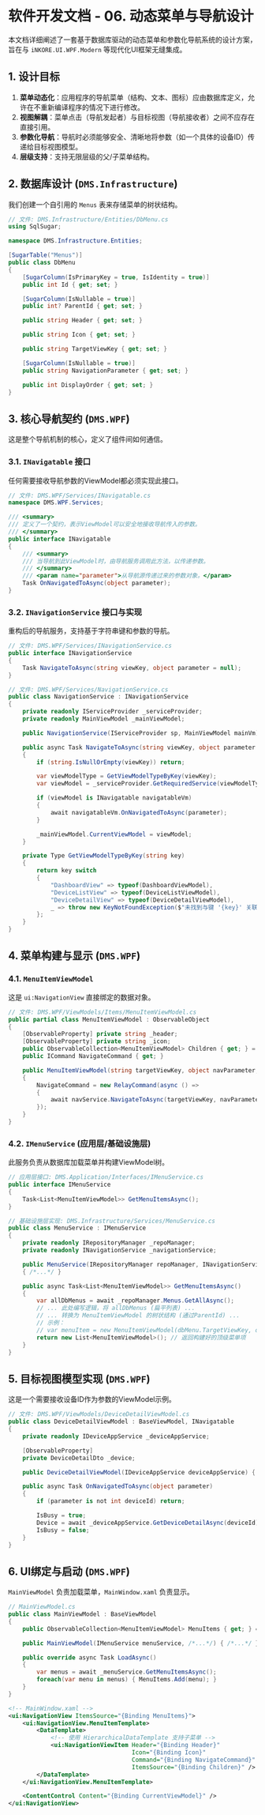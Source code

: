 # 软件开发文档 - 06. 动态菜单与导航设计

本文档详细阐述了一套基于数据库驱动的动态菜单和参数化导航系统的设计方案，旨在与 `iNKORE.UI.WPF.Modern` 等现代化UI框架无缝集成。

## 1. 设计目标

1.  **菜单动态化**：应用程序的导航菜单（结构、文本、图标）应由数据库定义，允许在不重新编译程序的情况下进行修改。
2.  **视图解耦**：菜单点击（导航发起者）与目标视图（导航接收者）之间不应存在直接引用。
3.  **参数化导航**：导航时必须能够安全、清晰地将参数（如一个具体的设备ID）传递给目标视图模型。
4.  **层级支持**：支持无限层级的父/子菜单结构。

## 2. 数据库设计 (`DMS.Infrastructure`)

我们创建一个自引用的 `Menus` 表来存储菜单的树状结构。

```csharp
// 文件: DMS.Infrastructure/Entities/DbMenu.cs
using SqlSugar;

namespace DMS.Infrastructure.Entities;

[SugarTable("Menus")]
public class DbMenu
{
    [SugarColumn(IsPrimaryKey = true, IsIdentity = true)]
    public int Id { get; set; }

    [SugarColumn(IsNullable = true)]
    public int? ParentId { get; set; }

    public string Header { get; set; }

    public string Icon { get; set; }

    public string TargetViewKey { get; set; }

    [SugarColumn(IsNullable = true)]
    public string NavigationParameter { get; set; }

    public int DisplayOrder { get; set; }
}
```

## 3. 核心导航契约 (`DMS.WPF`)

这是整个导航机制的核心，定义了组件间如何通信。

### 3.1. `INavigatable` 接口

任何需要接收导航参数的ViewModel都必须实现此接口。

```csharp
// 文件: DMS.WPF/Services/INavigatable.cs
namespace DMS.WPF.Services;

/// <summary>
/// 定义了一个契约，表示ViewModel可以安全地接收导航传入的参数。
/// </summary>
public interface INavigatable
{
    /// <summary>
    /// 当导航到此ViewModel时，由导航服务调用此方法，以传递参数。
    /// </summary>
    /// <param name="parameter">从导航源传递过来的参数对象。</param>
    Task OnNavigatedToAsync(object parameter);
}
```

### 3.2. `INavigationService` 接口与实现

重构后的导航服务，支持基于字符串键和参数的导航。

```csharp
// 文件: DMS.WPF/Services/INavigationService.cs
public interface INavigationService
{
    Task NavigateToAsync(string viewKey, object parameter = null);
}

// 文件: DMS.WPF/Services/NavigationService.cs
public class NavigationService : INavigationService
{
    private readonly IServiceProvider _serviceProvider;
    private readonly MainViewModel _mainViewModel;

    public NavigationService(IServiceProvider sp, MainViewModel mainVm) { /*...*/ }

    public async Task NavigateToAsync(string viewKey, object parameter = null)
    {
        if (string.IsNullOrEmpty(viewKey)) return;

        var viewModelType = GetViewModelTypeByKey(viewKey);
        var viewModel = _serviceProvider.GetRequiredService(viewModelType) as BaseViewModel;

        if (viewModel is INavigatable navigatableVm)
        {
            await navigatableVm.OnNavigatedToAsync(parameter);
        }

        _mainViewModel.CurrentViewModel = viewModel;
    }

    private Type GetViewModelTypeByKey(string key)
    {
        return key switch
        {
            "DashboardView" => typeof(DashboardViewModel),
            "DeviceListView" => typeof(DeviceListViewModel),
            "DeviceDetailView" => typeof(DeviceDetailViewModel),
            _ => throw new KeyNotFoundException($"未找到与键 '{key}' 关联的视图模型类型。"),
        };
    }
}
```

## 4. 菜单构建与显示 (`DMS.WPF`)

### 4.1. `MenuItemViewModel`

这是 `ui:NavigationView` 直接绑定的数据对象。

```csharp
// 文件: DMS.WPF/ViewModels/Items/MenuItemViewModel.cs
public partial class MenuItemViewModel : ObservableObject
{
    [ObservableProperty] private string _header;
    [ObservableProperty] private string _icon;
    public ObservableCollection<MenuItemViewModel> Children { get; } = new();
    public ICommand NavigateCommand { get; }

    public MenuItemViewModel(string targetViewKey, object navParameter, INavigationService navService)
    {
        NavigateCommand = new RelayCommand(async () =>
        {
            await navService.NavigateToAsync(targetViewKey, navParameter);
        });
    }
}
```

### 4.2. `IMenuService` (应用层/基础设施层)

此服务负责从数据库加载菜单并构建ViewModel树。

```csharp
// 应用层接口: DMS.Application/Interfaces/IMenuService.cs
public interface IMenuService
{
    Task<List<MenuItemViewModel>> GetMenuItemsAsync();
}

// 基础设施层实现: DMS.Infrastructure/Services/MenuService.cs
public class MenuService : IMenuService
{
    private readonly IRepositoryManager _repoManager;
    private readonly INavigationService _navigationService;

    public MenuService(IRepositoryManager repoManager, INavigationService navigationService)
    { /*...*/ }

    public async Task<List<MenuItemViewModel>> GetMenuItemsAsync()
    {
        var allDbMenus = await _repoManager.Menus.GetAllAsync();
        // ... 此处编写逻辑，将 allDbMenus (扁平列表) ...
        // ... 转换为 MenuItemViewModel 的树状结构 (通过ParentId) ...
        // 示例：
        // var menuItem = new MenuItemViewModel(dbMenu.TargetViewKey, dbMenu.NavigationParameter, _navigationService);
        return new List<MenuItemViewModel>(); // 返回构建好的顶级菜单项
    }
}
```

## 5. 目标视图模型实现 (`DMS.WPF`)

这是一个需要接收设备ID作为参数的ViewModel示例。

```csharp
// 文件: DMS.WPF/ViewModels/DeviceDetailViewModel.cs
public class DeviceDetailViewModel : BaseViewModel, INavigatable
{
    private readonly IDeviceAppService _deviceAppService;

    [ObservableProperty]
    private DeviceDetailDto _device;

    public DeviceDetailViewModel(IDeviceAppService deviceAppService) { /*...*/ }

    public async Task OnNavigatedToAsync(object parameter)
    {
        if (parameter is not int deviceId) return;

        IsBusy = true;
        Device = await _deviceAppService.GetDeviceDetailAsync(deviceId);
        IsBusy = false;
    }
}
```

## 6. UI绑定与启动 (`DMS.WPF`)

`MainViewModel` 负责加载菜单，`MainWindow.xaml` 负责显示。

```csharp
// MainViewModel.cs
public class MainViewModel : BaseViewModel
{
    public ObservableCollection<MenuItemViewModel> MenuItems { get; } = new();

    public MainViewModel(IMenuService menuService, /*...*/) { /*...*/ }

    public override async Task LoadAsync()
    {
        var menus = await _menuService.GetMenuItemsAsync();
        foreach(var menu in menus) { MenuItems.Add(menu); }
    }
}
```

```xml
<!-- MainWindow.xaml -->
<ui:NavigationView ItemsSource="{Binding MenuItems}">
    <ui:NavigationView.MenuItemTemplate>
        <DataTemplate>
            <!-- 使用 HierarchicalDataTemplate 支持子菜单 -->
            <ui:NavigationViewItem Header="{Binding Header}"
                                   Icon="{Binding Icon}"
                                   Command="{Binding NavigateCommand}"
                                   ItemsSource="{Binding Children}" />
        </DataTemplate>
    </ui:NavigationView.MenuItemTemplate>

    <ContentControl Content="{Binding CurrentViewModel}" />
</ui:NavigationView>
```
